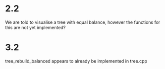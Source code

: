 2.2
===
We are told to visualise a tree with equal balance, however the functions for this are not yet implemented?

3.2
===
tree_rebuild_balanced appears to already be implemented in tree.cpp
